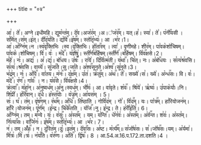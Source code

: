 +++
title = "०४"

+++


  
आ꣢। ते꣣। अग्ने।इधीमहि। द्युम꣡न्त꣢म्। दे꣣व।अज꣡र꣢म् ।अ।꣣ज꣡र꣢꣯म्। यत्।ह꣣। स्या꣢। ते꣣। प꣡नी꣢꣯यसी । स꣣मि꣢त्।स꣣म्।इ꣢त्। दी꣣द꣡य꣢ति। द्य꣡वि꣢꣯।इ꣡ष꣢꣯म्। स्तो꣣तृ꣡भ्यः꣢। आ ।भ꣣र।1।  
आ꣢।अ꣣ग्नि꣢म्।न ।स्व꣡वृ꣢꣯क्तिभिः ।स्व।वृ꣣क्तिभिः। हो꣡ता꣢꣯रम् । त्वा꣣ । वृणीमहे। शीर꣢म्। पा꣣वक꣡शो꣢चिषम्।पा꣣वक꣡।शो꣣चिषम्। वि꣢। वः꣣ । म꣡दे꣢꣯। य꣣ज्ञे꣡षु꣢। स्ती꣣र्ण꣡ब꣢र्हिषम्।स्ती꣣र्ण꣢।ब꣣र्हिषम्। वि꣡व꣢꣯क्षसे।2।  
म꣣हे꣢। नः꣣। अद्य꣢ । अ꣣।द्य꣢। बो꣣धय। उ꣡षः꣢꣯ । रा꣣ये꣢। दि꣣वि꣡त्म꣢ती। य꣡था꣢꣯। चि꣣त्। नः। अ꣡बो꣢꣯धयः । स꣣त्य꣡श्र꣢वसि।स꣣त्य꣢।श्र꣣वसि। वाय्ये꣢। सु꣡जा꣢꣯ते।सु।जा꣣ते। अ꣡श्व꣢꣯सूनृते।अ꣡श्व꣢꣯।सू꣣नृते।3।  
भ꣣द्र꣢म्। नः꣣। अ꣡पि꣢꣯। वा꣣तय। म꣡नः꣢꣯। द꣡क्ष꣢꣯म्। उ꣣त꣢। क्र꣡तु꣢꣯म्। अ꣡थ꣢꣯। ते꣣। सख्ये꣢।स꣣। ख्ये꣢। अ꣡न्ध꣢꣯सः। वि। वः꣣। म꣡दे꣢꣯। र꣡ण꣢꣯। गा꣡वः꣢꣯ । न। य꣡व꣢꣯से। वि꣡व꣢꣯क्षसे।4।  
क्र꣡त्वा꣢꣯। म꣣हा꣢न्। अ꣣नुष्वध꣢म्।अ꣣नु।स्वध꣢म्। भी꣣मः꣢। आ। वा꣣वृते। श꣡वः꣢꣯। श्रि꣣ये꣢। ऋ꣣ष्वः꣢। उ꣣पाक꣡योः꣢।नि। शि꣣प्री꣢। ह꣡रि꣢꣯वान्। द꣣धे। ह꣡स्त꣢꣯योः । व꣡ज्र꣢꣯म्। आ꣣यस꣢म् । 5।  
सः꣢। घ꣣। त꣢म्। वृ꣡ष꣢꣯णम्। र꣡थ꣢꣯म्। अ꣡धि꣢꣯। ति꣣ष्ठाति । गोवि꣡द꣢म् । गो꣣। वि꣡द꣢꣯म्। यः। पा꣡त्र꣢꣯म्। हा꣣रियोजन꣢म्।हा꣣रि।योजन꣢म्। पू꣣र्ण꣢म् ।इ꣣न्द्र। चि꣡के꣢꣯तति । यो꣡ज꣢꣯।नु। इ꣣न्द्र। ते। ह꣢री꣣इ꣡ति꣢। 6।  
अ꣣ग्नि꣢म्। तम्। म꣣न्ये। यः꣢। व꣡सुः꣢꣯। अ꣡स्त꣢꣯म् । यम्। य꣡न्ति꣢꣯। धे꣣न꣡वः꣢। अ꣡स्त꣢꣯म्। अ꣡र्व꣢꣯न्त। श꣣वः꣢। अ꣡स्त꣣म्। नि꣡त्या꣢꣯सः। वा꣣जि꣡नः꣢। इ꣡ष꣢꣯म्। स्तो꣣तृ꣡भ्यः꣢। आ ।भ꣣र। 7।  
न꣢। तम्।अँ꣡हः꣢꣯। न। दु꣣रित꣢म्।दुः꣣।इत꣢म्। दे꣡वा꣢꣯सः। अ꣣ष्ट। म꣡र्त्य꣢꣯म्॥ स꣣जो꣡ष꣢सः। स꣣।जो꣡ष꣢꣯सः।यम्। अ꣡र्यमा꣢। मि꣣त्रः꣢।मि꣣।त्रः꣢। न꣡य꣢꣯ति। व꣡रु꣢꣯णः। अ꣡ति꣢꣯। द्वि꣡षः꣢꣯। 8 ।
आ.54.अ.16.प.172.ता.दशति।4 ।  
